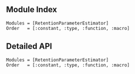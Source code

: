 ## Module Index

```@index
Modules = [RetentionParameterEstimator]
Order   = [:constant, :type, :function, :macro]
```
## Detailed API

```@autodocs
Modules = [RetentionParameterEstimator]
Order   = [:constant, :type, :function, :macro]
```
